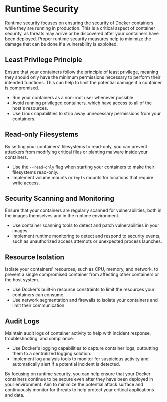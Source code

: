 # Runtime Security

Runtime security focuses on ensuring the security of Docker containers while they are running in production. This is a critical aspect of container security, as threats may arrive or be discovered after your containers have been deployed. Proper runtime security measures help to minimize the damage that can be done if a vulnerability is exploited.

## Least Privilege Principle

Ensure that your containers follow the principle of least privilege, meaning they should only have the minimum permissions necessary to perform their intended functions. This can help to limit the potential damage if a container is compromised.

- Run your containers as a non-root user whenever possible.
- Avoid running privileged containers, which have access to all of the host's resources.
- Use Linux capabilities to strip away unnecessary permissions from your containers.

## Read-only Filesystems

By setting your containers' filesystems to read-only, you can prevent attackers from modifying critical files or planting malware inside your containers.

- Use the `--read-only` flag when starting your containers to make their filesystems read-only.
- Implement volume mounts or `tmpfs` mounts for locations that require write access.

## Security Scanning and Monitoring

Ensure that your containers are regularly scanned for vulnerabilities, both in the images themselves and in the runtime environment.

- Use container scanning tools to detect and patch vulnerabilities in your images.
- Implement runtime monitoring to detect and respond to security events, such as unauthorized access attempts or unexpected process launches.

## Resource Isolation

Isolate your containers' resources, such as CPU, memory, and network, to prevent a single compromised container from affecting other containers or the host system.

- Use Docker's built-in resource constraints to limit the resources your containers can consume.
- Use network segmentation and firewalls to isolate your containers and limit their communication.

## Audit Logs

Maintain audit logs of container activity to help with incident response, troubleshooting, and compliance.

- Use Docker's logging capabilities to capture container logs, outputting them to a centralized logging solution.
- Implement log analysis tools to monitor for suspicious activity and automatically alert if a potential incident is detected.

By focusing on runtime security, you can help ensure that your Docker containers continue to be secure even after they have been deployed in your environment. Aim to minimize the potential attack surface and continuously monitor for threats to help protect your critical applications and data.
